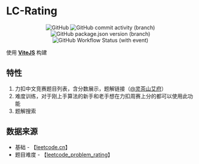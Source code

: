 # LC-Rating
<p align="center">
  <img alt="GitHub" src="https://img.shields.io/github/license/huxulm/lc-rating">
  <img alt="GitHub commit activity (branch)" src="https://img.shields.io/github/commit-activity/m/huxulm/lc-rating?label=commit&labelColor=purple&color=grey">
  <img alt="GitHub package.json version (branch)" src="https://img.shields.io/github/package-json/v/huxulm/lc-rating/main?label=version&labelColor=blue">
  <img alt="GitHub Workflow Status (with event)" src="https://img.shields.io/github/actions/workflow/status/huxulm/lc-rating/workflow.yml">
</p>
 
使用 **[ViteJS](https://vitejs.dev/)** 构建

## 特性
1. 力扣中文竞赛题目列表，含分数展示，题解链接（[@灵茶山艾府](https://space.bilibili.com/206214)）
2. 难度训练，对于刚上手算法的新手和老手想在力扣周赛上分的都可以使用此功能
3. 题解搜索

## 数据来源
- 基础 - 【[leetcode.cn](https://leetcode.cn/)】
- 题目难度 - 【[leetcode_problem_rating](https://raw.githubusercontent.com/zerotrac/leetcode_problem_rating/main/data.json)】
